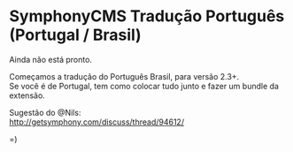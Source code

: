 SymphonyCMS Tradução Português (Portugal / Brasil)
==================================================

Ainda não está pronto.

Começamos a tradução do Português Brasil, para versão 2.3+.  
Se você é de Portugal, tem como colocar tudo junto e fazer um bundle da extensão.

Sugestão do @Nils:  
http://getsymphony.com/discuss/thread/94612/

=)
